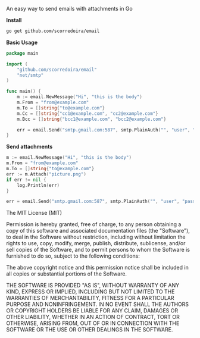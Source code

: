 An easy way to send emails with attachments in Go

**Install**

```bash
go get github.com/scorredoira/email
```

**Basic Usage**

```go
package main

import (
    "github.com/scorredoira/email"
    "net/smtp"
)

func main() {
    m := email.NewMessage("Hi", "this is the body")
    m.From = "from@example.com"
    m.To = []string{"to@example.com"}
    m.Cc = []string{"cc1@example.com", "cc2@example.com"}
    m.Bcc = []string{"bcc1@example.com", "bcc2@example.com"}

    err = email.Send("smtp.gmail.com:587", smtp.PlainAuth("", "user", "password", "smtp.gmail.com"), m)
}
```

**Send attachments**

```go
m := email.NewMessage("Hi", "this is the body")
m.From = "from@example.com"
m.To = []string{"to@example.com"}
err := m.Attach("picture.png")
if err != nil {
    log.Println(err)
}

err = email.Send("smtp.gmail.com:587", smtp.PlainAuth("", "user", "password", "smtp.gmail.com"), m)
```


The MIT License (MIT)

Permission is hereby granted, free of charge, to any person obtaining a copy
of this software and associated documentation files (the "Software"), to deal
in the Software without restriction, including without limitation the rights
to use, copy, modify, merge, publish, distribute, sublicense, and/or sell
copies of the Software, and to permit persons to whom the Software is
furnished to do so, subject to the following conditions:

The above copyright notice and this permission notice shall be included in
all copies or substantial portions of the Software.

THE SOFTWARE IS PROVIDED "AS IS", WITHOUT WARRANTY OF ANY KIND, EXPRESS OR
IMPLIED, INCLUDING BUT NOT LIMITED TO THE WARRANTIES OF MERCHANTABILITY,
FITNESS FOR A PARTICULAR PURPOSE AND NONINFRINGEMENT.  IN NO EVENT SHALL THE
AUTHORS OR COPYRIGHT HOLDERS BE LIABLE FOR ANY CLAIM, DAMAGES OR OTHER
LIABILITY, WHETHER IN AN ACTION OF CONTRACT, TORT OR OTHERWISE, ARISING FROM,
OUT OF OR IN CONNECTION WITH THE SOFTWARE OR THE USE OR OTHER DEALINGS IN
THE SOFTWARE.
